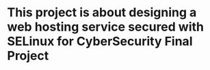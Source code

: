 # This project is about designing a web hosting service secured with SELinux for CyberSecurity Final Project
